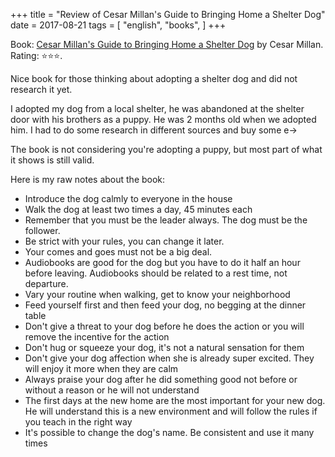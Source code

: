 +++
title = "Review of Cesar Millan's Guide to Bringing Home a Shelter Dog"
date = 2017-08-21
tags = [
    "english",
    "books",
]
+++

Book: [Cesar Millan's Guide to Bringing Home a Shelter Dog](https://www.goodreads.com/book/show/29939161) by Cesar Millan. Rating: ⭐️⭐️⭐️.

Nice book for those thinking about adopting a shelter dog and did not research it yet.

I adopted my dog from a local shelter, he was abandoned at the shelter door with his brothers as a puppy. He was 2 months old when we adopted him. I had to do some research in different sources and buy some e->

The book is not considering you're adopting a puppy, but most part of what it shows is still valid.

Here is my raw notes about the book:

- Introduce the dog calmly to everyone in the house
- Walk the dog at least two times a day, 45 minutes each
- Remember that you must be the leader always. The dog must be the follower.
- Be strict with your rules, you can change it later.
- Your comes and goes must not be a big deal.
- Audiobooks are good for the dog but you have to do it half an hour before leaving. Audiobooks should be related to a rest time, not departure.
- Vary your routine when walking, get to know your neighborhood
- Feed yourself first and then feed your dog, no begging at the dinner table
- Don't give a threat to your dog before he does the action or you will remove the incentive for the action
- Don't hug or squeeze your dog, it's not a natural sensation for them
- Don't give your dog affection when she is already super excited. They will enjoy it more when they are calm
- Always praise your dog after he did something good not before or without a reason or he will not understand
- The first days at the new home are the most important for your new dog. He will understand this is a new environment and will follow the rules if you teach in the right way
- It's possible to change the dog's name. Be consistent and use it many times
